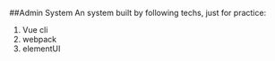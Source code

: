 ##Admin System
An system built by following techs, just for practice:

1. Vue cli
2. webpack
3. elementUI